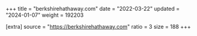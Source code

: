 +++
title = "berkshirehathaway.com"
date = "2022-03-22"
updated = "2024-01-07"
weight = 192203

[extra]
source = "https://berkshirehathaway.com"
ratio = 3
size = 188
+++
